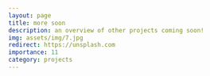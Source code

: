 ```yaml
---
layout: page
title: more soon
description: an overview of other projects coming soon!
img: assets/img/7.jpg
redirect: https://unsplash.com
importance: 11
category: projects
---
```


